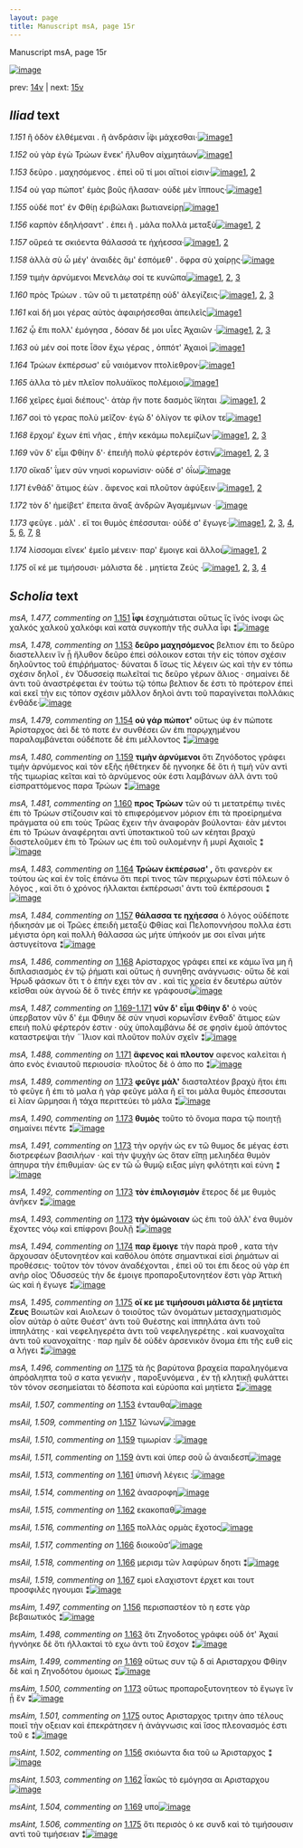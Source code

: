 ```yaml
---
layout: page
title: Manuscript msA, page 15r
---
```


Manuscript msA, page 15r

[![image](http://www.homermultitext.org/iipsrv?OBJ=IIP,1.0&FIF=/project/homer/pyramidal/deepzoom/hmt/vaimg/2017a/VA015RN_0016.tif&WID=100&CVT=JPEG)](http://www.homermultitext.org/ict2/?urn=urn:cite2:hmt:vaimg.2017a:VA015RN_0016)

prev:  [14v](../14v/) | next:  [15v](../15v/)

## *Iliad* text

*1.151* <a id="1.151"/> ἢ ὁδὸν ἐλθέμεναι . ἢ ἀνδράσιν ἶ̈φι μάχεσθαι·[![image](http://www.homermultitext.org/iipsrv?OBJ=IIP,1.0&FIF=/project/homer/pyramidal/deepzoom/hmt/vaimg/2017a/VA015RN_0016.tif&RGN=0.183,0.2209,0.331,0.0293&WID=1000&CVT=JPEG)](http://www.homermultitext.org/ict2/?urn=urn:cite2:hmt:vaimg.2017a:VA015RN_0016@0.183,0.2209,0.331,0.0293)[1](#msA_1.477)

*1.152* <a id="1.152"/> οὐ γὰρ ἐγὼ Τρώων ἕνεκ' 					ἤλυθον αἰχμητάων[![image](http://www.homermultitext.org/iipsrv?OBJ=IIP,1.0&FIF=/project/homer/pyramidal/deepzoom/hmt/vaimg/2017a/VA015RN_0016.tif&RGN=0.182,0.2434,0.331,0.0293&WID=1000&CVT=JPEG)](http://www.homermultitext.org/ict2/?urn=urn:cite2:hmt:vaimg.2017a:VA015RN_0016@0.182,0.2434,0.331,0.0293)[1](#msAil_1.152)

*1.153* <a id="1.153"/> δεῦρο . μαχησόμενος . ἐπεὶ οὔ τί μοι αἴτιοί εἰσιν·[![image](http://www.homermultitext.org/iipsrv?OBJ=IIP,1.0&FIF=/project/homer/pyramidal/deepzoom/hmt/vaimg/2017a/VA015RN_0016.tif&RGN=0.187,0.2592,0.331,0.0316&WID=1000&CVT=JPEG)](http://www.homermultitext.org/ict2/?urn=urn:cite2:hmt:vaimg.2017a:VA015RN_0016@0.187,0.2592,0.331,0.0316)[1](#msAil_1.507), [2](#msA_1.478)

*1.154* <a id="1.154"/> οὐ γαρ πώποτ' ἐμὰς βοῦς ἤλασαν· οὐδὲ μὲν ἵππους·[![image](http://www.homermultitext.org/iipsrv?OBJ=IIP,1.0&FIF=/project/homer/pyramidal/deepzoom/hmt/vaimg/2017a/VA015RN_0016.tif&RGN=0.184,0.2787,0.36,0.0278&WID=1000&CVT=JPEG)](http://www.homermultitext.org/ict2/?urn=urn:cite2:hmt:vaimg.2017a:VA015RN_0016@0.184,0.2787,0.36,0.0278)[1](#msA_1.479)

*1.155* <a id="1.155"/> οὐδέ ποτ' ἐν Φθίῃ 					ἐριβώλακι βωτιανείρῃ[![image](http://www.homermultitext.org/iipsrv?OBJ=IIP,1.0&FIF=/project/homer/pyramidal/deepzoom/hmt/vaimg/2017a/VA015RN_0016.tif&RGN=0.179,0.2975,0.328,0.0323&WID=1000&CVT=JPEG)](http://www.homermultitext.org/ict2/?urn=urn:cite2:hmt:vaimg.2017a:VA015RN_0016@0.179,0.2975,0.328,0.0323)[1](#msAil_1.508)

*1.156* <a id="1.156"/> καρπὸν ἐδηλήσαντ' . ἐπει ῆ . μάλα πολλὰ μεταξὺ[![image](http://www.homermultitext.org/iipsrv?OBJ=IIP,1.0&FIF=/project/homer/pyramidal/deepzoom/hmt/vaimg/2017a/VA015RN_0016.tif&RGN=0.18,0.3156,0.387,0.0338&WID=1000&CVT=JPEG)](http://www.homermultitext.org/ict2/?urn=urn:cite2:hmt:vaimg.2017a:VA015RN_0016@0.18,0.3156,0.387,0.0338)[1](#msAim_1.497), [2](#msAint_1.502)

*1.157* <a id="1.157"/> οὔρεά τε σκιόεντα θάλασσά τε ἠχήεσσα·[![image](http://www.homermultitext.org/iipsrv?OBJ=IIP,1.0&FIF=/project/homer/pyramidal/deepzoom/hmt/vaimg/2017a/VA015RN_0016.tif&RGN=0.178,0.3351,0.315,0.0308&WID=1000&CVT=JPEG)](http://www.homermultitext.org/ict2/?urn=urn:cite2:hmt:vaimg.2017a:VA015RN_0016@0.178,0.3351,0.315,0.0308)[1](#msA_1.484), [2](#msAil_1.509)

*1.158* <a id="1.158"/> ἀλλὰ σὺ ὦ μέγ' ἀναιδὲς ἅμ' ἑσπόμεθ' . ὄφρα σὺ χαίρῃς·[![image](http://www.homermultitext.org/iipsrv?OBJ=IIP,1.0&FIF=/project/homer/pyramidal/deepzoom/hmt/vaimg/2017a/VA015RN_0016.tif&RGN=0.177,0.3531,0.365,0.0353&WID=1000&CVT=JPEG)](http://www.homermultitext.org/ict2/?urn=urn:cite2:hmt:vaimg.2017a:VA015RN_0016@0.177,0.3531,0.365,0.0353)

*1.159* <a id="1.159"/> τιμὴν ἀρνύμενοι Μενελάῳ σοί τε κυνῶπα[![image](http://www.homermultitext.org/iipsrv?OBJ=IIP,1.0&FIF=/project/homer/pyramidal/deepzoom/hmt/vaimg/2017a/VA015RN_0016.tif&RGN=0.177,0.3764,0.335,0.027&WID=1000&CVT=JPEG)](http://www.homermultitext.org/ict2/?urn=urn:cite2:hmt:vaimg.2017a:VA015RN_0016@0.177,0.3764,0.335,0.027)[1](#msA_1.480), [2](#msAil_1.511), [3](#msAil_1.510)

*1.160* <a id="1.160"/> πρὸς Τρώων . τῶν οὔ 					τι μετατρέπῃ οὐδ' ἀλεγίζεις·[![image](http://www.homermultitext.org/iipsrv?OBJ=IIP,1.0&FIF=/project/homer/pyramidal/deepzoom/hmt/vaimg/2017a/VA015RN_0016.tif&RGN=0.174,0.3952,0.35,0.0316&WID=1000&CVT=JPEG)](http://www.homermultitext.org/ict2/?urn=urn:cite2:hmt:vaimg.2017a:VA015RN_0016@0.174,0.3952,0.35,0.0316)[1](#msA_1.482), [2](#msA_1.481), [3](#msAil_1.512)

*1.161* <a id="1.161"/> καὶ δή μοι γέρας αὐτὸς ἀφαιρήσεσθαι ἀπειλεῖς[![image](http://www.homermultitext.org/iipsrv?OBJ=IIP,1.0&FIF=/project/homer/pyramidal/deepzoom/hmt/vaimg/2017a/VA015RN_0016.tif&RGN=0.178,0.4117,0.35,0.0316&WID=1000&CVT=JPEG)](http://www.homermultitext.org/ict2/?urn=urn:cite2:hmt:vaimg.2017a:VA015RN_0016@0.178,0.4117,0.35,0.0316)[1](#msAil_1.513)

*1.162* <a id="1.162"/> ᾧ ἔπι πολλ' ἐμόγησα , δόσαν δέ μοι υἷες Ἀχαιῶν ·[![image](http://www.homermultitext.org/iipsrv?OBJ=IIP,1.0&FIF=/project/homer/pyramidal/deepzoom/hmt/vaimg/2017a/VA015RN_0016.tif&RGN=0.177,0.4282,0.357,0.0346&WID=1000&CVT=JPEG)](http://www.homermultitext.org/ict2/?urn=urn:cite2:hmt:vaimg.2017a:VA015RN_0016@0.177,0.4282,0.357,0.0346)[1](#msAil_1.515), [2](#msAint_1.503), [3](#msAil_1.514)

*1.163* <a id="1.163"/> οὐ μέν σοί ποτε ἶ̈σον ἔχω γέρας , ὁππότ' Ἀχαιοὶ 				[![image](http://www.homermultitext.org/iipsrv?OBJ=IIP,1.0&FIF=/project/homer/pyramidal/deepzoom/hmt/vaimg/2017a/VA015RN_0016.tif&RGN=0.179,0.45,0.337,0.0331&WID=1000&CVT=JPEG)](http://www.homermultitext.org/ict2/?urn=urn:cite2:hmt:vaimg.2017a:VA015RN_0016@0.179,0.45,0.337,0.0331)[1](#msAim_1.498)

*1.164* <a id="1.164"/> Τρώων ἐκπέρσωσ' εὖ 					ναιόμενον πτολίεθρον·[![image](http://www.homermultitext.org/iipsrv?OBJ=IIP,1.0&FIF=/project/homer/pyramidal/deepzoom/hmt/vaimg/2017a/VA015RN_0016.tif&RGN=0.178,0.4718,0.352,0.0293&WID=1000&CVT=JPEG)](http://www.homermultitext.org/ict2/?urn=urn:cite2:hmt:vaimg.2017a:VA015RN_0016@0.178,0.4718,0.352,0.0293)[1](#msA_1.483)

*1.165* <a id="1.165"/> ἀλλα τὸ μὲν πλεῖον πολυάϊκος πολέμοιο[![image](http://www.homermultitext.org/iipsrv?OBJ=IIP,1.0&FIF=/project/homer/pyramidal/deepzoom/hmt/vaimg/2017a/VA015RN_0016.tif&RGN=0.178,0.4906,0.3,0.0278&WID=1000&CVT=JPEG)](http://www.homermultitext.org/ict2/?urn=urn:cite2:hmt:vaimg.2017a:VA015RN_0016@0.178,0.4906,0.3,0.0278)[1](#msAil_1.516)

*1.166* <a id="1.166"/> χεῖρες ἐμαὶ διέπους'· ἀτὰρ ἤν ποτε δασμὸς ἵ̈κηται .[![image](http://www.homermultitext.org/iipsrv?OBJ=IIP,1.0&FIF=/project/homer/pyramidal/deepzoom/hmt/vaimg/2017a/VA015RN_0016.tif&RGN=0.174,0.5109,0.388,0.0278&WID=1000&CVT=JPEG)](http://www.homermultitext.org/ict2/?urn=urn:cite2:hmt:vaimg.2017a:VA015RN_0016@0.174,0.5109,0.388,0.0278)[1](#msAil_1.518), [2](#msAil_1.517)

*1.167* <a id="1.167"/> σοὶ τὸ γερας πολὺ μεῖζον· ἐγὼ δ' ὀλίγον τε φίλον τε[![image](http://www.homermultitext.org/iipsrv?OBJ=IIP,1.0&FIF=/project/homer/pyramidal/deepzoom/hmt/vaimg/2017a/VA015RN_0016.tif&RGN=0.175,0.5274,0.355,0.0301&WID=1000&CVT=JPEG)](http://www.homermultitext.org/ict2/?urn=urn:cite2:hmt:vaimg.2017a:VA015RN_0016@0.175,0.5274,0.355,0.0301)[1](#msAil_1.519)

*1.168* <a id="1.168"/> ἔρχομ' ἔχων ἐπὶ νῆας , ἐπὴν κεκάμω πολεμίζων·[![image](http://www.homermultitext.org/iipsrv?OBJ=IIP,1.0&FIF=/project/homer/pyramidal/deepzoom/hmt/vaimg/2017a/VA015RN_0016.tif&RGN=0.179,0.5447,0.371,0.0301&WID=1000&CVT=JPEG)](http://www.homermultitext.org/ict2/?urn=urn:cite2:hmt:vaimg.2017a:VA015RN_0016@0.179,0.5447,0.371,0.0301)[1](#msA_1.485), [2](#msAil_1.520), [3](#msA_1.486)

*1.169* <a id="1.169"/> νῦν δ' εἶμι Φθίην 					δ'· ἐπειῆὴ πολὺ φέρτερόν ἐστιν[![image](http://www.homermultitext.org/iipsrv?OBJ=IIP,1.0&FIF=/project/homer/pyramidal/deepzoom/hmt/vaimg/2017a/VA015RN_0016.tif&RGN=0.176,0.5642,0.352,0.0316&WID=1000&CVT=JPEG)](http://www.homermultitext.org/ict2/?urn=urn:cite2:hmt:vaimg.2017a:VA015RN_0016@0.176,0.5642,0.352,0.0316)[1](#msAim_1.499), [2](#msAint_1.504), [3](#msAil_1.521)

*1.170* <a id="1.170"/> οἴκαδ' ΐμεν σὺν νηυσὶ κορωνίσιν· οὐδέ σ' ὀΐω[![image](http://www.homermultitext.org/iipsrv?OBJ=IIP,1.0&FIF=/project/homer/pyramidal/deepzoom/hmt/vaimg/2017a/VA015RN_0016.tif&RGN=0.177,0.5838,0.335,0.0316&WID=1000&CVT=JPEG)](http://www.homermultitext.org/ict2/?urn=urn:cite2:hmt:vaimg.2017a:VA015RN_0016@0.177,0.5838,0.335,0.0316)

*1.171* <a id="1.171"/> ἐνθάδ' ἄτιμος ἐὼν . ἄφενος καὶ πλοῦτον ἀφύξειν·[![image](http://www.homermultitext.org/iipsrv?OBJ=IIP,1.0&FIF=/project/homer/pyramidal/deepzoom/hmt/vaimg/2017a/VA015RN_0016.tif&RGN=0.178,0.6018,0.359,0.0331&WID=1000&CVT=JPEG)](http://www.homermultitext.org/ict2/?urn=urn:cite2:hmt:vaimg.2017a:VA015RN_0016@0.178,0.6018,0.359,0.0331)[1](#msA_1.488), [2](#msAint_1.505)

*1.172* <a id="1.172"/> τὸν δ' ἠμείβετ' ἔπειτα ἄναξ ἀνδρῶν Ἀγαμέμνων ·[![image](http://www.homermultitext.org/iipsrv?OBJ=IIP,1.0&FIF=/project/homer/pyramidal/deepzoom/hmt/vaimg/2017a/VA015RN_0016.tif&RGN=0.171,0.6206,0.359,0.0331&WID=1000&CVT=JPEG)](http://www.homermultitext.org/ict2/?urn=urn:cite2:hmt:vaimg.2017a:VA015RN_0016@0.171,0.6206,0.359,0.0331)

*1.173* <a id="1.173"/> φεῦγε . μάλ' . εἴ τοι θυμὸς ἐπέσσυται· οὐδέ σ' ἔγωγε·[![image](http://www.homermultitext.org/iipsrv?OBJ=IIP,1.0&FIF=/project/homer/pyramidal/deepzoom/hmt/vaimg/2017a/VA015RN_0016.tif&RGN=0.176,0.6379,0.374,0.0338&WID=1000&CVT=JPEG)](http://www.homermultitext.org/ict2/?urn=urn:cite2:hmt:vaimg.2017a:VA015RN_0016@0.176,0.6379,0.374,0.0338)[1](#msA_1.489), [2](#msA_1.493), [3](#msAim_1.500), [4](#msA_1.491), [5](#msA_1.490), [6](#msA_1.492), [7](#msAil_1.522), [8](#msAil_1.523)

*1.174* <a id="1.174"/> λίσσομαι εἵνεκ' ἐμεῖο μένειν· παρ' ἔμοιγε καὶ ἄλλοι[![image](http://www.homermultitext.org/iipsrv?OBJ=IIP,1.0&FIF=/project/homer/pyramidal/deepzoom/hmt/vaimg/2017a/VA015RN_0016.tif&RGN=0.168,0.6582,0.374,0.0338&WID=1000&CVT=JPEG)](http://www.homermultitext.org/ict2/?urn=urn:cite2:hmt:vaimg.2017a:VA015RN_0016@0.168,0.6582,0.374,0.0338)[1](#msA_1.494), [2](#msAil_1.524)

*1.175* <a id="1.175"/> οἵ κέ με τιμήσουσι· μάλιστα δὲ . μητίετα Ζεύς ·[![image](http://www.homermultitext.org/iipsrv?OBJ=IIP,1.0&FIF=/project/homer/pyramidal/deepzoom/hmt/vaimg/2017a/VA015RN_0016.tif&RGN=0.175,0.6769,0.344,0.0338&WID=1000&CVT=JPEG)](http://www.homermultitext.org/ict2/?urn=urn:cite2:hmt:vaimg.2017a:VA015RN_0016@0.175,0.6769,0.344,0.0338)[1](#msAim_1.501), [2](#msA_1.495), [3](#msAint_1.506), [4](#msA_1.496)

## *Scholia* text

*msA, 1.477, commenting on* [1.151](#1.151)  <a id="msA_1.477"/> **ἶφι** ἐσχημάτισται οὕτως ἴς ϊνός ἰνοφι ῶς χαλκός χαλκοῦ χαλκόφι καὶ κατὰ συγκοπὴν τῆς συλλα ἶφι ⁑[![image](http://www.homermultitext.org/iipsrv?OBJ=IIP,1.0&FIF=/project/homer/pyramidal/deepzoom/hmt/vaimg/2017a/VA015RN_0016.tif&RGN=0.17428150,0.11203320,0.48120855,0.02323651&WID=1000&CVT=JPEG)](http://www.homermultitext.org/ict2/?urn=urn:cite2:hmt:vaimg.2017a:VA015RN_0016@0.17428150,0.11203320,0.48120855,0.02323651)

*msA, 1.478, commenting on* [1.153](#1.153)  <a id="msA_1.478"/> **δεῦρο μαχησόμενος** βελτιον ἐπι το δεῦρο διαστελλειν ἵν ᾖ ἤλυθον δεῦρο ἐπεὶ σόλοικον εσται τὴν εἰς τόπον σχέσιν δηλοῦντος τοῦ ἐπιῤῥήματος· δύναται δ ἴσως τίς λέγειν ὡς καὶ τὴν εν τόπω σχέσιν δηλοῖ , ἐν Ὀδυσσείᾳ πωλεῖταί τις δεῦρο γέρων ἄλιος · σημαίνει δὲ ἀντι τοῦ ἀναστρέφεται ἐν τούτω τῷ τόπω βελτιον δε ἐστι τὸ πρότερον ἐπεὶ καὶ εκεῖ τὴν εις τόπον σχέσιν μᾶλλον δηλοὶ ἀντι τοῦ παραγίνεται πολλάκις ἐνθάδε·[![image](http://www.homermultitext.org/iipsrv?OBJ=IIP,1.0&FIF=/project/homer/pyramidal/deepzoom/hmt/vaimg/2017a/VA015RN_0016.tif&RGN=0.1717022,0.12143845,0.60722181,0.04398340&WID=1000&CVT=JPEG)](http://www.homermultitext.org/ict2/?urn=urn:cite2:hmt:vaimg.2017a:VA015RN_0016@0.1717022,0.12143845,0.60722181,0.04398340)

*msA, 1.479, commenting on* [1.154](#1.154)  <a id="msA_1.479"/> **οὐ γάρ πώποτ'** οὕτως ὑφ ἑν πώποτε Ἀρίσταρχος ἀεὶ δὲ τὸ ποτε ἐν συνθέσει ὣν ἐπι παρῳχημένου παραλαμβάνεται οὐδέποτε δὲ ἐπι μέλλοντος ⁑[![image](http://www.homermultitext.org/iipsrv?OBJ=IIP,1.0&FIF=/project/homer/pyramidal/deepzoom/hmt/vaimg/2017a/VA015RN_0016.tif&RGN=0.17207074,0.15214385,0.60685335,0.02517289&WID=1000&CVT=JPEG)](http://www.homermultitext.org/ict2/?urn=urn:cite2:hmt:vaimg.2017a:VA015RN_0016@0.17207074,0.15214385,0.60685335,0.02517289)

*msA, 1.480, commenting on* [1.159](#1.159)  <a id="msA_1.480"/> **τιμὴν ἀρνύμενοι** ὅτι Ζηνόδοτος γράφει τιμὴν ἀρνύμενος καὶ τὸν εξῆς ἡθέτηκεν δὲ ηγνοηκε δὲ ὅτι ἡ τιμὴ νῦν αντὶ τῆς τιμωρίας κεῖται καὶ τὸ ἀρνύμενος οὐκ έστι λαμβάνων ἀλλ ἀντι τοῦ εἰσπραττόμενος παρα Τρώων ⁑[![image](http://www.homermultitext.org/iipsrv?OBJ=IIP,1.0&FIF=/project/homer/pyramidal/deepzoom/hmt/vaimg/2017a/VA015RN_0016.tif&RGN=0.17207074,0.16403873,0.60685335,0.03347165&WID=1000&CVT=JPEG)](http://www.homermultitext.org/ict2/?urn=urn:cite2:hmt:vaimg.2017a:VA015RN_0016@0.17207074,0.16403873,0.60685335,0.03347165)

*msA, 1.481, commenting on* [1.160](#1.160)  <a id="msA_1.481"/> **προς Τρώων** τῶν ού τι μετατρέπῳ τινὲς ἐπι τὸ Τρώων στίζουσιν καὶ τὸ επιφερόμενον μόριον ἐπι τὰ προεἰρημένα πράγματα οὐ επι τοὺς Τρῶας ἔχειν τὴν ἀναφορὰν βούλονται· ἐὰν μέντοι ἐπι τὸ Τρώων ἀναφέρηται αντὶ ὑποτακτικοῦ τοῦ ων κέηται βραχὺ διαστελοῦμεν ἐπι τὸ Τρώων ως ἐπι τοῦ ουλομένην ἢ μυρί Αχαιοῖς ⁑[![image](http://www.homermultitext.org/iipsrv?OBJ=IIP,1.0&FIF=/project/homer/pyramidal/deepzoom/hmt/vaimg/2017a/VA015RN_0016.tif&RGN=0.17207074,0.18478562,0.61495947,0.04066390&WID=1000&CVT=JPEG)](http://www.homermultitext.org/ict2/?urn=urn:cite2:hmt:vaimg.2017a:VA015RN_0016@0.17207074,0.18478562,0.61495947,0.04066390)

*msA, 1.483, commenting on* [1.164](#1.164)  <a id="msA_1.483"/> **Τρώων ἐκπέρσωσ' ,** ὅτι φανερὸν εκ τούτου ὡς καὶ ἐν τοῖς ἐπάνω ὅτι περί τινος τῶν περιχωρων ἐστὶ πόλεων ὁ λόγος , καὶ ὅτι ὁ χρόνος ήλλακται ἐκπέρσωσι' ἀντι τοῦ ἐκπέρσουσι ⁑[![image](http://www.homermultitext.org/iipsrv?OBJ=IIP,1.0&FIF=/project/homer/pyramidal/deepzoom/hmt/vaimg/2017a/VA015RN_0016.tif&RGN=0.56669123,0.26887967,0.20375829,0.04868603&WID=1000&CVT=JPEG)](http://www.homermultitext.org/ict2/?urn=urn:cite2:hmt:vaimg.2017a:VA015RN_0016@0.56669123,0.26887967,0.20375829,0.04868603)

*msA, 1.484, commenting on* [1.157](#1.157)  <a id="msA_1.484"/> **θάλασσα τε ηχήεσσα** ὁ λόγος οὐδέποτε ἡδικησάν με οἱ Τρῶες ἐπειδὴ μεταξὺ Φθίας καὶ Πελοποννήσου πολλα ἐστι μέγιστα όρη καὶ πολλὴ θάλασσα ὡς μήτε ὑπήκοόν με σοι εῖναι μήτε ἀστυγείτονα ⁑[![image](http://www.homermultitext.org/iipsrv?OBJ=IIP,1.0&FIF=/project/homer/pyramidal/deepzoom/hmt/vaimg/2017a/VA015RN_0016.tif&RGN=0.57295505,0.31424620,0.21149595,0.06196404&WID=1000&CVT=JPEG)](http://www.homermultitext.org/ict2/?urn=urn:cite2:hmt:vaimg.2017a:VA015RN_0016@0.57295505,0.31424620,0.21149595,0.06196404)

*msA, 1.486, commenting on* [1.168](#1.168)  <a id="msA_1.486"/> Αρίσταρχος γράφει επεί κε κάμω ἵνα μη ἢ διπλασιασμὸς ἐν τῷ ῥήματι καὶ οὕτως ἡ συνηθης ανάγνωσις· οὕτω δὲ καὶ Ἡρωδ φάσκων ὅτι τ ὸ ἐπήν εχει τὸν αν . καὶ τίς χρεία ἐν δευτέρω αὐτὸν κεῖσθαι οὐκ ἀγνοὼ δὲ ὅ τινὲς ἐπήν κε γράφουσι[![image](http://www.homermultitext.org/iipsrv?OBJ=IIP,1.0&FIF=/project/homer/pyramidal/deepzoom/hmt/vaimg/2017a/VA015RN_0016.tif&RGN=0.56853353,0.40663900,0.21407517,0.06168741&WID=1000&CVT=JPEG)](http://www.homermultitext.org/ict2/?urn=urn:cite2:hmt:vaimg.2017a:VA015RN_0016@0.56853353,0.40663900,0.21407517,0.06168741)

*msA, 1.487, commenting on* [1.169-1.171](#1.169-1.171)  <a id="msA_1.487"/> **νῦν δ' εἶμι Φθίην δ'** ὁ νοὺς ὑπερβατον νῦν δ' ἐμι Φθιην δὲ σὺν νηυσὶ κορωνῗσιν ἔνθαδ' ἄτιμος εὼν επειὴ πολὺ φέρτερόν ἐστιν · οὐχ ὑπολαμβάνω δέ σε φησὶν ἐμοῦ ἀπόντος καταστρεψαι τὴν ¨Ίλιον καὶ πλοῦτον πολὺν σχεῖν ⁑[![image](http://www.homermultitext.org/iipsrv?OBJ=IIP,1.0&FIF=/project/homer/pyramidal/deepzoom/hmt/vaimg/2017a/VA015RN_0016.tif&RGN=0.56705969,0.46500692,0.21960206,0.06113416&WID=1000&CVT=JPEG)](http://www.homermultitext.org/ict2/?urn=urn:cite2:hmt:vaimg.2017a:VA015RN_0016@0.56705969,0.46500692,0.21960206,0.06113416)

*msA, 1.488, commenting on* [1.171](#1.171)  <a id="msA_1.488"/> **ἄφενος καὶ πλουτον** αφενος καλεὶται ἡ ἀπο ενὸς ἐνιαυτοῦ περιουσία· πλοῦτος δὲ ὁ ἀπο πο ⁑[![image](http://www.homermultitext.org/iipsrv?OBJ=IIP,1.0&FIF=/project/homer/pyramidal/deepzoom/hmt/vaimg/2017a/VA015RN_0016.tif&RGN=0.57184967,0.52282158,0.21039057,0.02876902&WID=1000&CVT=JPEG)](http://www.homermultitext.org/ict2/?urn=urn:cite2:hmt:vaimg.2017a:VA015RN_0016@0.57184967,0.52282158,0.21039057,0.02876902)

*msA, 1.489, commenting on* [1.173](#1.173)  <a id="msA_1.489"/> **φεῦγε μάλ'** διασταλτέον βραχὺ ἤτοι ἐπι τὸ φεῦγε ἢ ἐπι τὸ μαλα ὴ γὰρ φεῦγε μάλα ἢ εἴ τοι μάλα θυμὸς ἐπεσσυται εἰ λίαν ὥρμησαι ἢ τάχα περιττεύει τὸ μάλα ⁑[![image](http://www.homermultitext.org/iipsrv?OBJ=IIP,1.0&FIF=/project/homer/pyramidal/deepzoom/hmt/vaimg/2017a/VA015RN_0016.tif&RGN=0.56374355,0.54412172,0.21849668,0.05172891&WID=1000&CVT=JPEG)](http://www.homermultitext.org/ict2/?urn=urn:cite2:hmt:vaimg.2017a:VA015RN_0016@0.56374355,0.54412172,0.21849668,0.05172891)

*msA, 1.490, commenting on* [1.173](#1.173)  <a id="msA_1.490"/> **θυμὸς** τοῦτο τὸ ὄνομα παρα τῷ ποιητῇ σημαίνει πέντε ⁑[![image](http://www.homermultitext.org/iipsrv?OBJ=IIP,1.0&FIF=/project/homer/pyramidal/deepzoom/hmt/vaimg/2017a/VA015RN_0016.tif&RGN=0.57295505,0.58174274,0.20486367,0.02600277&WID=1000&CVT=JPEG)](http://www.homermultitext.org/ict2/?urn=urn:cite2:hmt:vaimg.2017a:VA015RN_0016@0.57295505,0.58174274,0.20486367,0.02600277)

*msA, 1.491, commenting on* [1.173](#1.173)  <a id="msA_1.491"/> τὴν οργήν ὡς εν τῶ θυμος δε μέγας ἐστι διοτρεφέων βασιλήων · καὶ τὴν ψυχὴν ὡς ὅταν εἴπῃ μελιηδέα θυμὸν ἀπηυρα τὴν ἐπιθυμίαν· ὡς εν τῶ ὦ θυμῷ ειξας μίγη φιλότητι καὶ εὐνη ⁑[![image](http://www.homermultitext.org/iipsrv?OBJ=IIP,1.0&FIF=/project/homer/pyramidal/deepzoom/hmt/vaimg/2017a/VA015RN_0016.tif&RGN=0.56927045,0.60442600,0.20854827,0.07026279&WID=1000&CVT=JPEG)](http://www.homermultitext.org/ict2/?urn=urn:cite2:hmt:vaimg.2017a:VA015RN_0016@0.56927045,0.60442600,0.20854827,0.07026279)

*msA, 1.492, commenting on* [1.173](#1.173)  <a id="msA_1.492"/> **τὸν ἐπιλογισμὸν** ἕτερος δέ με θυμὸς ἀνῆκεν ⁑[![image](http://www.homermultitext.org/iipsrv?OBJ=IIP,1.0&FIF=/project/homer/pyramidal/deepzoom/hmt/vaimg/2017a/VA015RN_0016.tif&RGN=0.56927045,0.65892116,0.20854827,0.02876902&WID=1000&CVT=JPEG)](http://www.homermultitext.org/ict2/?urn=urn:cite2:hmt:vaimg.2017a:VA015RN_0016@0.56927045,0.65892116,0.20854827,0.02876902)

*msA, 1.493, commenting on* [1.173](#1.173)  <a id="msA_1.493"/> **τὴν ὁμώνοιαν** ὡς ἐπι τοῦ ἀλλ' ένα θυμὸν ἔχοντες νόῳ καὶ επίφρονι βουλῇ ⁑[![image](http://www.homermultitext.org/iipsrv?OBJ=IIP,1.0&FIF=/project/homer/pyramidal/deepzoom/hmt/vaimg/2017a/VA015RN_0016.tif&RGN=0.56927045,0.68520055,0.20854827,0.02849239&WID=1000&CVT=JPEG)](http://www.homermultitext.org/ict2/?urn=urn:cite2:hmt:vaimg.2017a:VA015RN_0016@0.56927045,0.68520055,0.20854827,0.02849239)

*msA, 1.494, commenting on* [1.174](#1.174)  <a id="msA_1.494"/> **παρ ἕμοιγε** τὴν παρὰ προθ , κατα τὴν ἄρχουσαν ὀξυτονητέον καὶ καθόλου ὁπότε σημαντικαί εἰσὶ ῥημάτων αἱ προθέσεις· τοῦτον τὸν τόνον ἀναδέχονται , ἐπεὶ οῦ τοι ἐπι δεος οὐ γὰρ ἐπ ανὴρ οῖος Ὀδυσσεύς τὴν δε έμοιγε προπαροξυτονητέον ἔστι γὰρ Ἀττικὴ ὡς καὶ ἡ ἔγωγε ⁑[![image](http://www.homermultitext.org/iipsrv?OBJ=IIP,1.0&FIF=/project/homer/pyramidal/deepzoom/hmt/vaimg/2017a/VA015RN_0016.tif&RGN=0.12490789,0.71037344,0.66175387,0.04591978&WID=1000&CVT=JPEG)](http://www.homermultitext.org/ict2/?urn=urn:cite2:hmt:vaimg.2017a:VA015RN_0016@0.12490789,0.71037344,0.66175387,0.04591978)

*msA, 1.495, commenting on* [1.175](#1.175)  <a id="msA_1.495"/> **οἵ κε με τιμήσουσι μάλιστα δὲ μητίετα Ζευς** Βοιωτῶν καὶ Αιολεων ὁ τοιοῦτος τῶν ὀνομάτων μετασχηματισμὸς οἷον αὐτὰρ ὁ αῦτε Θυέστ' ἀντι τοῦ Θυέστης καὶ ἱππηλάτα ἀντι τοῦ ἱππηλάτης · καὶ νεφεληγερέτα ἀντι τοῦ νεφεληγερέτης . καὶ κυανοχαῖτα ἀντι τοῦ κυανοχαίτης · παρ ημῖν δὲ οὐδὲν ἀρσενικὸν ὄνομα ἐπι τῆς ευθ εἰς α λήγει ⁑[![image](http://www.homermultitext.org/iipsrv?OBJ=IIP,1.0&FIF=/project/homer/pyramidal/deepzoom/hmt/vaimg/2017a/VA015RN_0016.tif&RGN=0.12490789,0.73941909,0.65180545,0.05089903&WID=1000&CVT=JPEG)](http://www.homermultitext.org/ict2/?urn=urn:cite2:hmt:vaimg.2017a:VA015RN_0016@0.12490789,0.73941909,0.65180545,0.05089903)

*msA, 1.496, commenting on* [1.175](#1.175)  <a id="msA_1.496"/> τὰ ῆς βαρύτονα βραχεία παραληγόμενα ἀπρόσληπτα τοῦ σ κατα γενικὴν , παροξυνόμενα , ἐν τῇ κλητικῇ φυλάττει τὸν τόνον σεσημείαται τὸ δέσποτα καὶ εὐρύοπα καὶ μητίετα ⁑[![image](http://www.homermultitext.org/iipsrv?OBJ=IIP,1.0&FIF=/project/homer/pyramidal/deepzoom/hmt/vaimg/2017a/VA015RN_0016.tif&RGN=0.12490789,0.77593361,0.65549005,0.03015214&WID=1000&CVT=JPEG)](http://www.homermultitext.org/ict2/?urn=urn:cite2:hmt:vaimg.2017a:VA015RN_0016@0.12490789,0.77593361,0.65549005,0.03015214)

*msAil, 1.507, commenting on* [1.153](#1.153)  <a id="msAil_1.507"/> ἐνταυθα[![image](http://www.homermultitext.org/iipsrv?OBJ=IIP,1.0&FIF=/project/homer/pyramidal/deepzoom/hmt/vaimg/2017a/VA015RN_0016.tif&RGN=0.19565217,0.26002766,0.03647752,0.01078838&WID=1000&CVT=JPEG)](http://www.homermultitext.org/ict2/?urn=urn:cite2:hmt:vaimg.2017a:VA015RN_0016@0.19565217,0.26002766,0.03647752,0.01078838)

*msAil, 1.509, commenting on* [1.157](#1.157)  <a id="msAil_1.509"/> Ἰώνων[![image](http://www.homermultitext.org/iipsrv?OBJ=IIP,1.0&FIF=/project/homer/pyramidal/deepzoom/hmt/vaimg/2017a/VA015RN_0016.tif&RGN=0.20633751,0.33637621,0.02947679,0.00912863&WID=1000&CVT=JPEG)](http://www.homermultitext.org/ict2/?urn=urn:cite2:hmt:vaimg.2017a:VA015RN_0016@0.20633751,0.33637621,0.02947679,0.00912863)

*msAil, 1.510, commenting on* [1.159](#1.159)  <a id="msAil_1.510"/> τιμωρίαν :[![image](http://www.homermultitext.org/iipsrv?OBJ=IIP,1.0&FIF=/project/homer/pyramidal/deepzoom/hmt/vaimg/2017a/VA015RN_0016.tif&RGN=0.19454679,0.37427386,0.05158438,0.00968188&WID=1000&CVT=JPEG)](http://www.homermultitext.org/ict2/?urn=urn:cite2:hmt:vaimg.2017a:VA015RN_0016@0.19454679,0.37427386,0.05158438,0.00968188)

*msAil, 1.511, commenting on* [1.159](#1.159)  <a id="msAil_1.511"/> ἀντι καὶ ὑπερ σοῦ ὦ ἀναιδεσπ[![image](http://www.homermultitext.org/iipsrv?OBJ=IIP,1.0&FIF=/project/homer/pyramidal/deepzoom/hmt/vaimg/2017a/VA015RN_0016.tif&RGN=0.38835667,0.37648686,0.13227708,0.01217151&WID=1000&CVT=JPEG)](http://www.homermultitext.org/ict2/?urn=urn:cite2:hmt:vaimg.2017a:VA015RN_0016@0.38835667,0.37648686,0.13227708,0.01217151)

*msAil, 1.513, commenting on* [1.161](#1.161)  <a id="msAil_1.513"/> ὑπισνῆ λέγεις :[![image](http://www.homermultitext.org/iipsrv?OBJ=IIP,1.0&FIF=/project/homer/pyramidal/deepzoom/hmt/vaimg/2017a/VA015RN_0016.tif&RGN=0.46389094,0.41715076,0.06595431,0.00829876&WID=1000&CVT=JPEG)](http://www.homermultitext.org/ict2/?urn=urn:cite2:hmt:vaimg.2017a:VA015RN_0016@0.46389094,0.41715076,0.06595431,0.00829876)

*msAil, 1.514, commenting on* [1.162](#1.162)  <a id="msAil_1.514"/> ἀνασροφη[![image](http://www.homermultitext.org/iipsrv?OBJ=IIP,1.0&FIF=/project/homer/pyramidal/deepzoom/hmt/vaimg/2017a/VA015RN_0016.tif&RGN=0.19823139,0.42987552,0.05453206,0.01106501&WID=1000&CVT=JPEG)](http://www.homermultitext.org/ict2/?urn=urn:cite2:hmt:vaimg.2017a:VA015RN_0016@0.19823139,0.42987552,0.05453206,0.01106501)

*msAil, 1.515, commenting on* [1.162](#1.162)  <a id="msAil_1.515"/> εκακοπαθ[![image](http://www.homermultitext.org/iipsrv?OBJ=IIP,1.0&FIF=/project/homer/pyramidal/deepzoom/hmt/vaimg/2017a/VA015RN_0016.tif&RGN=0.28960943,0.43125864,0.04974208,0.00968188&WID=1000&CVT=JPEG)](http://www.homermultitext.org/ict2/?urn=urn:cite2:hmt:vaimg.2017a:VA015RN_0016@0.28960943,0.43125864,0.04974208,0.00968188)

*msAil, 1.516, commenting on* [1.165](#1.165)  <a id="msAil_1.516"/> πολλὰς ορμὰς ἔχοτος[![image](http://www.homermultitext.org/iipsrv?OBJ=IIP,1.0&FIF=/project/homer/pyramidal/deepzoom/hmt/vaimg/2017a/VA015RN_0016.tif&RGN=0.34266765,0.49156293,0.08511422,0.01106501&WID=1000&CVT=JPEG)](http://www.homermultitext.org/ict2/?urn=urn:cite2:hmt:vaimg.2017a:VA015RN_0016@0.34266765,0.49156293,0.08511422,0.01106501)

*msAil, 1.517, commenting on* [1.166](#1.166)  <a id="msAil_1.517"/> διοικοῦσ'[![image](http://www.homermultitext.org/iipsrv?OBJ=IIP,1.0&FIF=/project/homer/pyramidal/deepzoom/hmt/vaimg/2017a/VA015RN_0016.tif&RGN=0.29329403,0.51065007,0.04200442,0.00746888&WID=1000&CVT=JPEG)](http://www.homermultitext.org/ict2/?urn=urn:cite2:hmt:vaimg.2017a:VA015RN_0016@0.29329403,0.51065007,0.04200442,0.00746888)

*msAil, 1.518, commenting on* [1.166](#1.166)  <a id="msAil_1.518"/> μερισμ τῶν λαφύρων δηοτι ⁑[![image](http://www.homermultitext.org/iipsrv?OBJ=IIP,1.0&FIF=/project/homer/pyramidal/deepzoom/hmt/vaimg/2017a/VA015RN_0016.tif&RGN=0.44657332,0.50539419,0.10795873,0.01632089&WID=1000&CVT=JPEG)](http://www.homermultitext.org/ict2/?urn=urn:cite2:hmt:vaimg.2017a:VA015RN_0016@0.44657332,0.50539419,0.10795873,0.01632089)

*msAil, 1.519, commenting on* [1.167](#1.167)  <a id="msAil_1.519"/> εμοὶ ελαχιστοντ έρχετ και τουτ προσφιλὲς ηγουμαι ⁑[![image](http://www.homermultitext.org/iipsrv?OBJ=IIP,1.0&FIF=/project/homer/pyramidal/deepzoom/hmt/vaimg/2017a/VA015RN_0016.tif&RGN=0.38725129,0.52724758,0.17317612,0.01853389&WID=1000&CVT=JPEG)](http://www.homermultitext.org/ict2/?urn=urn:cite2:hmt:vaimg.2017a:VA015RN_0016@0.38725129,0.52724758,0.17317612,0.01853389)

*msAim, 1.497, commenting on* [1.156](#1.156)  <a id="msAim_1.497"/> περισπαστέον τὸ η εστε γὰρ βεβαιωτικός ⁑[![image](http://www.homermultitext.org/iipsrv?OBJ=IIP,1.0&FIF=/project/homer/pyramidal/deepzoom/hmt/vaimg/2017a/VA015RN_0016.tif&RGN=0.51547531,0.32503458,0.05268976,0.05283541&WID=1000&CVT=JPEG)](http://www.homermultitext.org/ict2/?urn=urn:cite2:hmt:vaimg.2017a:VA015RN_0016@0.51547531,0.32503458,0.05268976,0.05283541)

*msAim, 1.498, commenting on* [1.163](#1.163)  <a id="msAim_1.498"/> ὅτι Ζηνοδοτος γράφει οὐδ ότ' Ἀχαιί ἠγνόηκε δὲ ὅτι ήλλακταὶ τὸ εχω ἀντι τοῦ ἔσχον ⁑[![image](http://www.homermultitext.org/iipsrv?OBJ=IIP,1.0&FIF=/project/homer/pyramidal/deepzoom/hmt/vaimg/2017a/VA015RN_0016.tif&RGN=0.50478998,0.45753804,0.06484893,0.04868603&WID=1000&CVT=JPEG)](http://www.homermultitext.org/ict2/?urn=urn:cite2:hmt:vaimg.2017a:VA015RN_0016@0.50478998,0.45753804,0.06484893,0.04868603)

*msAim, 1.499, commenting on* [1.169](#1.169)  <a id="msAim_1.499"/> οὕτως συν τῷ δ αἱ Αρισταρχου Φθίην δὲ καὶ η Ζηνοδότου ὁμοιως ⁑[![image](http://www.homermultitext.org/iipsrv?OBJ=IIP,1.0&FIF=/project/homer/pyramidal/deepzoom/hmt/vaimg/2017a/VA015RN_0016.tif&RGN=0.51289609,0.57704011,0.05637436,0.04813278&WID=1000&CVT=JPEG)](http://www.homermultitext.org/ict2/?urn=urn:cite2:hmt:vaimg.2017a:VA015RN_0016@0.51289609,0.57704011,0.05637436,0.04813278)

*msAim, 1.500, commenting on* [1.173](#1.173)  <a id="msAim_1.500"/> οὕτως προπαροξυτονητεον τὸ ἔγωγε ἵν ᾖ ἕν ⁑[![image](http://www.homermultitext.org/iipsrv?OBJ=IIP,1.0&FIF=/project/homer/pyramidal/deepzoom/hmt/vaimg/2017a/VA015RN_0016.tif&RGN=0.52837141,0.65172891,0.04274134,0.03928077&WID=1000&CVT=JPEG)](http://www.homermultitext.org/ict2/?urn=urn:cite2:hmt:vaimg.2017a:VA015RN_0016@0.52837141,0.65172891,0.04274134,0.03928077)

*msAim, 1.501, commenting on* [1.175](#1.175)  <a id="msAim_1.501"/> ουτος Αρισταρχος τριτην ἀπο τέλους ποιεῖ τὴν οξειαν καὶ ἐπεκράτησεν ἡ ἀνάγνωσις καὶ ἴσος πλεονασμός ἐστι τοῦ ε ⁑[![image](http://www.homermultitext.org/iipsrv?OBJ=IIP,1.0&FIF=/project/homer/pyramidal/deepzoom/hmt/vaimg/2017a/VA015RN_0016.tif&RGN=0.42557111,0.69377593,0.15401621,0.03291840&WID=1000&CVT=JPEG)](http://www.homermultitext.org/ict2/?urn=urn:cite2:hmt:vaimg.2017a:VA015RN_0016@0.42557111,0.69377593,0.15401621,0.03291840)

*msAint, 1.502, commenting on* [1.156](#1.156)  <a id="msAint_1.502"/> σκιόωντα δια τοῦ ω Ἀρισταρχος ⁑[![image](http://www.homermultitext.org/iipsrv?OBJ=IIP,1.0&FIF=/project/homer/pyramidal/deepzoom/hmt/vaimg/2017a/VA015RN_0016.tif&RGN=0.13264554,0.33858921,0.05047900,0.04619640&WID=1000&CVT=JPEG)](http://www.homermultitext.org/ict2/?urn=urn:cite2:hmt:vaimg.2017a:VA015RN_0016@0.13264554,0.33858921,0.05047900,0.04619640)

*msAint, 1.503, commenting on* [1.162](#1.162)  <a id="msAint_1.503"/> Ϊακῶς τὸ εμόγησα αι Αρισταρχου[![image](http://www.homermultitext.org/iipsrv?OBJ=IIP,1.0&FIF=/project/homer/pyramidal/deepzoom/hmt/vaimg/2017a/VA015RN_0016.tif&RGN=0.13706706,0.43762102,0.04863670,0.04536653&WID=1000&CVT=JPEG)](http://www.homermultitext.org/ict2/?urn=urn:cite2:hmt:vaimg.2017a:VA015RN_0016@0.13706706,0.43762102,0.04863670,0.04536653)

*msAint, 1.504, commenting on* [1.169](#1.169)  <a id="msAint_1.504"/> υπο[![image](http://www.homermultitext.org/iipsrv?OBJ=IIP,1.0&FIF=/project/homer/pyramidal/deepzoom/hmt/vaimg/2017a/VA015RN_0016.tif&RGN=0.14701548,0.57040111,0.02652911,0.01438451&WID=1000&CVT=JPEG)](http://www.homermultitext.org/ict2/?urn=urn:cite2:hmt:vaimg.2017a:VA015RN_0016@0.14701548,0.57040111,0.02652911,0.01438451)

*msAint, 1.506, commenting on* [1.175](#1.175)  <a id="msAint_1.506"/> ὅτι περισὸς ὁ κε συνδ καὶ τὸ τιμήσουσιν αντὶ τοῦ τιμήσειαν ⁑[![image](http://www.homermultitext.org/iipsrv?OBJ=IIP,1.0&FIF=/project/homer/pyramidal/deepzoom/hmt/vaimg/2017a/VA015RN_0016.tif&RGN=0.12785556,0.68326418,0.20928519,0.02849239&WID=1000&CVT=JPEG)](http://www.homermultitext.org/ict2/?urn=urn:cite2:hmt:vaimg.2017a:VA015RN_0016@0.12785556,0.68326418,0.20928519,0.02849239)